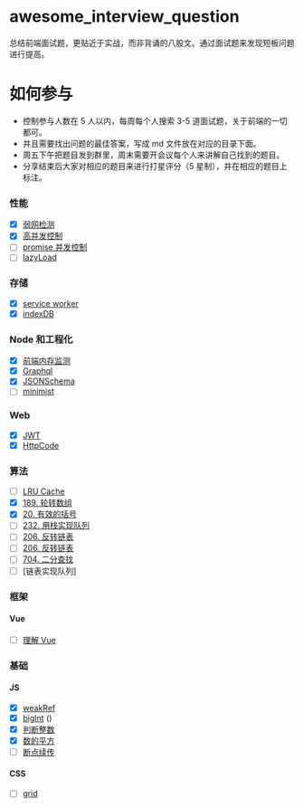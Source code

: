 # awesome_interview_question

总结前端面试题，更贴近于实战，而非背诵的八股文。通过面试题来发现短板问题进行提高。

# 如何参与

- 控制参与人数在 5 人以内，每周每个人搜索 3-5 道面试题，关于前端的一切都可。
- 并且需要找出问题的最佳答案，写成 md 文件放在对应的目录下面。
- 周五下午把题目发到群里，周末需要开会议每个人来讲解自己找到的题目。
- 分享结束后大家对相应的题目来进行打星评分（5 星制），并在相应的题目上标注。

### 性能

- [x] [弱网检测](/src/performance/weakNet.md)
- [x] [高并发控制](/src/performance/rateLimit.md)
- [ ] [promise 并发控制](/src/performance/promiseLimit.md)
- [ ] [lazyLoad](/src/performance/lazyLoad.md)

### 存储

- [x] [service worker](/src/store/serviceWorker.md)
- [x] [indexDB](/src//store/indexDB.md)

### Node 和工程化

- [x] [前端内存监测](/src/node/leak.md)
- [x] [Graphql](/src/node/graphql.md)
- [x] [JSONSchema](/src/node/JSONSchema.md)
- [ ] [minimist](/src/node/minimist.md)

### Web

- [x] [JWT](/src/web/jwt.md)
- [x] [HttpCode](/src/web/httpCode.md)

### 算法

- [ ] [LRU Cache](/src/alg/LRU.md)
- [x] [189. 轮转数组](https://leetcode.cn/problems/rotate-array/)
- [x] [20. 有效的括号](https://leetcode.cn/problems/valid-parentheses/)
- [ ] [232. 用栈实现队列](https://leetcode.cn/problems/implement-queue-using-stacks/)
- [ ] [206. 反转链表](https://leetcode.cn/problems/reverse-linked-list/)
- [ ] [206. 反转链表](https://leetcode.cn/problems/reverse-linked-list/)
- [ ] [704. 二分查找](https://leetcode.cn/problems/binary-search/)
- [ ] [链表实现队列]

### 框架

#### Vue

- [ ] [理解 Vue](/src/frame/Vue/vueUnderstanding.md)

### 基础

#### JS

- [x] [weakRef](/src/basic/js/weakRef.md)
- [x] [bigInt](/src/basic/js/bigInt.md) ()
- [x] [判断整数](/src/basic/js/isInteger.md)
- [x] [数的平方](/src/basic/js/pow.md)
- [ ] [断点续传](/src/basic/js/bigFileTrans.md)

#### CSS

- [ ] [grid](/src/basic/css/grid.md)
